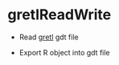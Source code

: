 # gretlReadWrite

* Read [gretl][] gdt file

* Export R object into gdt file

[gretl]: http://gretl.sourceforge.net/

